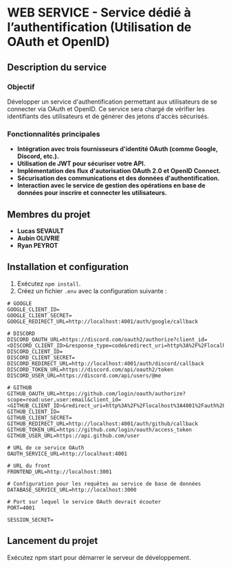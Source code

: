 # WEB SERVICE  - Service dédié à l’authentification (Utilisation de OAuth et OpenID)

## Description du service

### Objectif
Développer un service d'authentification permettant aux utilisateurs de se connecter via OAuth et OpenID. Ce service sera chargé de vérifier les identifiants des utilisateurs et de générer des jetons d'accès sécurisés.

### Fonctionnalités principales
- **Intégration avec trois fournisseurs d'identité OAuth (comme Google, Discord, etc.).**
- **Utilisation de JWT pour sécuriser votre API.**
- **Implémentation des flux d'autorisation OAuth 2.0 et OpenID Connect.**
- **Sécurisation des communications et des données d'authentification.**
- **Interaction avec le service de gestion des opérations en base de données pour inscrire et connecter les utilisateurs.**

## Membres du projet
- **Lucas SEVAULT**
- **Aubin OLIVRIE**
- **Ryan PEYROT**

## Installation et configuration

1. Exécutez `npm install`.
2. Créez un fichier `.env` avec la configuration suivante :

```env
# GOOGLE
GOOGLE_CLIENT_ID=
GOOGLE_CLIENT_SECRET=
GOOGLE_REDIRECT_URL=http://localhost:4001/auth/google/callback

# DISCORD
DISCORD_OAUTH_URL=https://discord.com/oauth2/authorize?client_id=<DISCORD_CLIENT_ID>&response_type=code&redirect_uri=http%3A%2F%2Flocalhost%3A4001%2Fauth%2Fdiscord%2Fcallback&scope=identify+email
DISCORD_CLIENT_ID=
DISCORD_CLIENT_SECRET=
DISCORD_REDIRECT_URL=http://localhost:4001/auth/discord/callback
DISCORD_TOKEN_URL=https://discord.com/api/oauth2/token
DISCORD_USER_URL=https://discord.com/api/users/@me

# GITHUB
GITHUB_OAUTH_URL=https://github.com/login/oauth/authorize?scope=read:user,user:email&client_id=<GITHUB_CLIENT_ID>&redirect_uri=http%3A%2F%2Flocalhost%3A4001%2Fauth%2Fgithub%2Fcallback
GITHUB_CLIENT_ID=
GITHUB_CLIENT_SECRET=
GITHUB_REDIRECT_URL=http://localhost:4001/auth/github/callback
GITHUB_TOKEN_URL=https://github.com/login/oauth/access_token
GITHUB_USER_URL=https://api.github.com/user

# URL de ce service OAuth
OAUTH_SERVICE_URL=http://localhost:4001  

# URL du front
FRONTEND_URL=http://localhost:3001 

# Configuration pour les requêtes au service de base de données
DATABASE_SERVICE_URL=http://localhost:3000

# Port sur lequel le service OAuth devrait écouter
PORT=4001

SESSION_SECRET=
```
## Lancement du projet
Exécutez npm start pour démarrer le serveur de développement.
